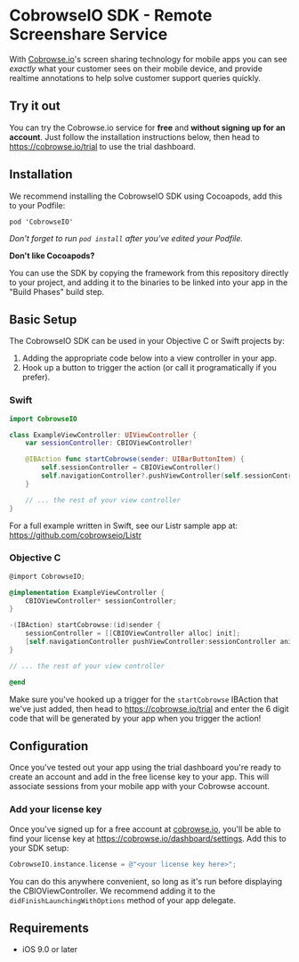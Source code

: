 # CobrowseIO SDK - Remote Screenshare Service

With [Cobrowse.io](https://cobrowse.io)'s screen sharing technology for mobile apps you can see *exactly* what your customer sees on their mobile device, and provide realtime annotations to help solve customer support queries quickly.

## Try it out

You can try the Cobrowse.io service for **free** and **without signing up for an account**. Just follow the installation instructions below, then head to <https://cobrowse.io/trial> to use the trial dashboard.

## Installation

We recommend installing the CobrowseIO SDK using Cocoapods, add this to your Podfile:

```
pod 'CobrowseIO'
```

*Don't forget to run `pod install` after you've edited your Podfile.*

**Don't like Cocoapods?**

You can use the SDK by copying the framework from this repository directly to your project, and adding it to the binaries to be linked into your app in the "Build Phases" build step.

## Basic Setup

The CobrowseIO SDK can be used in your Objective C or Swift projects by:
1. Adding the appropriate code below into a view controller in your app.
2. Hook up a button to trigger the action (or call it programatically if you prefer).

### Swift
```swift
import CobrowseIO

class ExampleViewController: UIViewController {
    var sessionController: CBIOViewController!

    @IBAction func startCobrowse(sender: UIBarButtonItem) {
        self.sessionController = CBIOViewController()
        self.navigationController?.pushViewController(self.sessionController, animated: true)
    }

    // ... the rest of your view controller
}
```

For a full example written in Swift, see our Listr sample app at: https://github.com/cobrowseio/Listr

### Objective C
```objective-c
@import CobrowseIO;

@implementation ExampleViewController {
    CBIOViewController* sessionController;
}

-(IBAction) startCobrowse:(id)sender {
    sessionController = [[CBIOViewController alloc] init];
    [self.navigationController pushViewController:sessionController animated:YES];
}

// ... the rest of your view controller

@end
```

Make sure you've hooked up a trigger for the `startCobrowse` IBAction that we've just added, then head to <https://cobrowse.io/trial> and enter the 6 digit code that will be generated by your app when you trigger the action!

## Configuration

Once you've tested out your app using the trial dashboard you're ready to create an account and add in the free license key to your app. This will associate sessions from your mobile app with your Cobrowse account.

### Add your license key
Once you've signed up for a free account at [cobrowse.io](https://cobrowse.io), you'll be able to find your license key at <https://cobrowse.io/dashboard/settings>. Add this to your SDK setup:
```objective-c
CobrowseIO.instance.license = @"<your license key here>";
```
You can do this anywhere convenient, so long as it's run before displaying the CBIOViewController. We recommend adding it to the `didFinishLaunchingWithOptions` method of your app delegate.

## Requirements

* iOS 9.0 or later
